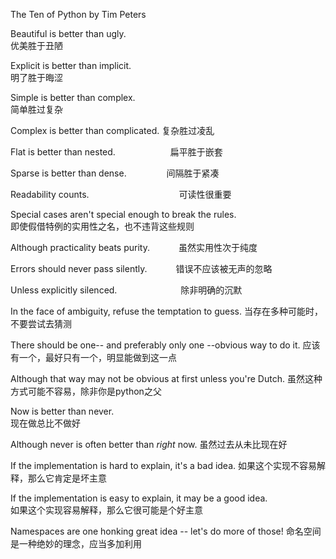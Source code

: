 The Ten of Python  by Tim Peters

Beautiful is better than ugly.      
优美胜于丑陋

Explicit is better than implicit.   
明了胜于晦涩

Simple is better than complex.      
简单胜过复杂

Complex is better than complicated. 
复杂胜过凌乱

Flat is better than nested.　　　　　　
扁平胜于嵌套

Sparse is better than dense. 　　　　
 间隔胜于紧凑
 
Readability counts.　　　　　　　　　　
可读性很重要

Special cases aren't special enough to break the rules.  
即使假借特例的实用性之名，也不违背这些规则

Although practicality beats purity.　　　
虽然实用性次于纯度

Errors should never pass silently.　　　
错误不应该被无声的忽略

Unless explicitly silenced.　　　　　　　
除非明确的沉默　　　　　

In the face of ambiguity, refuse the temptation to guess.
当存在多种可能时，不要尝试去猜测

There should be one-- and preferably only one --obvious way to do it.
应该有一个，最好只有一个，明显能做到这一点

Although that way may not be obvious at first unless you're Dutch.
虽然这种 方式可能不容易，除非你是python之父

Now is better than never.   
现在做总比不做好

Although never is often better than *right* now. 
虽然过去从未比现在好

If the implementation is hard to explain, it's a bad idea. 
如果这个实现不容易解释，那么它肯定是坏主意

If the implementation is easy to explain, it may be a good idea.  
如果这个实现容易解释，那么它很可能是个好主意

Namespaces are one honking great idea -- let's do more of those! 
命名空间是一种绝妙的理念，应当多加利用
